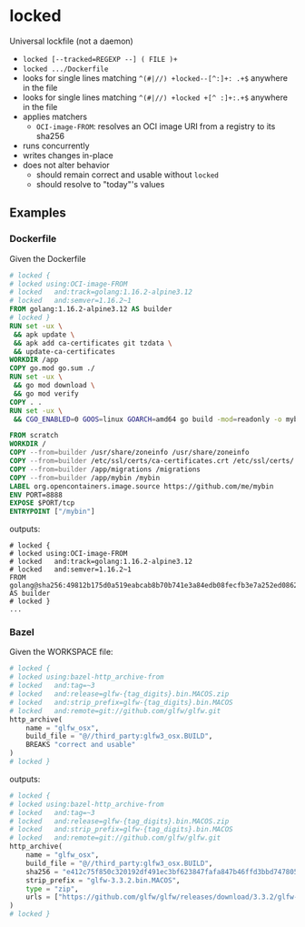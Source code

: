 # locked
Universal lockfile (not a daemon)

* `locked [--tracked=REGEXP --] ( FILE )+`
* `locked .../Dockerfile`
* looks for single lines matching `^(#|//) +locked--[^:]+: .+$` anywhere in the file
* looks for single lines matching `^(#|//) +locked +[^ :]+:.+$` anywhere in the file
* applies matchers
	* `OCI-image-FROM`: resolves an OCI image URI from a registry to its sha256
* runs concurrently
* writes changes in-place
* does not alter behavior
	* should remain correct and usable without `locked`
	* should resolve to "today"'s values

## Examples

### Dockerfile
Given the Dockerfile
```dockerfile
# locked {
# locked using:OCI-image-FROM
# locked   and:track=golang:1.16.2-alpine3.12
# locked   and:semver=1.16.2~1
FROM golang:1.16.2-alpine3.12 AS builder
# locked }
RUN set -ux \
 && apk update \
 && apk add ca-certificates git tzdata \
 && update-ca-certificates
WORKDIR /app
COPY go.mod go.sum ./
RUN set -ux \
 && go mod download \
 && go mod verify
COPY . .
RUN set -ux \
 && CGO_ENABLED=0 GOOS=linux GOARCH=amd64 go build -mod=readonly -o mybin -ldflags '-s -w'

FROM scratch
WORKDIR /
COPY --from=builder /usr/share/zoneinfo /usr/share/zoneinfo
COPY --from=builder /etc/ssl/certs/ca-certificates.crt /etc/ssl/certs/
COPY --from=builder /app/migrations /migrations
COPY --from=builder /app/mybin /mybin
LABEL org.opencontainers.image.source https://github.com/me/mybin
ENV PORT=8888
EXPOSE $PORT/tcp
ENTRYPOINT ["/mybin"]
```
outputs:
```
# locked {
# locked using:OCI-image-FROM
# locked   and:track=golang:1.16.2-alpine3.12
# locked   and:semver=1.16.2~1
FROM golang@sha256:49812b175d0a519eabcab8b70b741e3a84edb08fecfb3e7a252ed08626b13c48 AS builder
# locked }
...
```

### Bazel
Given the WORKSPACE file:
```python
# locked {
# locked using:bazel-http_archive-from
# locked   and:tag=~3
# locked   and:release=glfw-{tag_digits}.bin.MACOS.zip
# locked   and:strip_prefix=glfw-{tag_digits}.bin.MACOS
# locked   and:remote=git://github.com/glfw/glfw.git
http_archive(
    name = "glfw_osx",
    build_file = "@//third_party:glfw3_osx.BUILD",
    BREAKS "correct and usable"
)
# locked }
```
outputs:
```python
# locked {
# locked using:bazel-http_archive-from
# locked   and:tag=~3
# locked   and:release=glfw-{tag_digits}.bin.MACOS.zip
# locked   and:strip_prefix=glfw-{tag_digits}.bin.MACOS
# locked   and:remote=git://github.com/glfw/glfw.git
http_archive(
    name = "glfw_osx",
    build_file = "@//third_party:glfw3_osx.BUILD",
    sha256 = "e412c75f850c320192df491ec3bf623847fafa847b46ffd3bbd7478057148f5a",
    strip_prefix = "glfw-3.3.2.bin.MACOS",
    type = "zip",
    urls = ["https://github.com/glfw/glfw/releases/download/3.3.2/glfw-3.3.2.bin.MACOS.zip"],
)
# locked }
```
